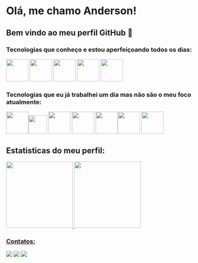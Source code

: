 # Olá, me chamo Anderson! 
## Bem vindo ao meu perfil GitHub 👋

### Tecnologias que conheço e estou aperfeiçoando todos os dias:

<img src="https://cdn.jsdelivr.net/gh/devicons/devicon/icons/python/python-original-wordmark.svg" width="60" height="60" /> <img src="https://cdn.jsdelivr.net/gh/devicons/devicon/icons/oracle/oracle-original.svg" width="60" height="60" /> <img src="https://cdn.jsdelivr.net/gh/devicons/devicon/icons/git/git-plain-wordmark.svg" width="60" height="60"/>   <img src="https://cdn.jsdelivr.net/gh/devicons/devicon/icons/linux/linux-original.svg" width="60" height="60"/> <img src="https://cdn.jsdelivr.net/gh/devicons/devicon/icons/mysql/mysql-original-wordmark.svg" width="60" height="60"/> 
          
 ### Tecnologias que eu já trabalhei um dia mas não são o meu foco atualmente:
<img src="https://cdn.jsdelivr.net/gh/devicons/devicon/icons/css3/css3-plain-wordmark.svg" width="60" height="60"/><img src="https://cdn.jsdelivr.net/gh/devicons/devicon/icons/javascript/javascript-original.svg" width="50" height="50" /> <img src="https://cdn.jsdelivr.net/gh/devicons/devicon/icons/html5/html5-plain-wordmark.svg" width="60" height="60" /> <img src="https://cdn.jsdelivr.net/gh/devicons/devicon/icons/react/react-original-wordmark.svg" width="60" height="60"/> <img src="https://cdn.jsdelivr.net/gh/devicons/devicon/icons/java/java-original-wordmark.svg" width="60" height="60"/><img src="https://cdn.jsdelivr.net/gh/devicons/devicon/icons/bootstrap/bootstrap-original-wordmark.svg" width="60" height="60" />  <img src="https://cdn.jsdelivr.net/gh/devicons/devicon/icons/spring/spring-original-wordmark.svg" width="60" height="60" />       
          




          
          
## Estatisticas do meu perfil:


<div>
<a href="https://github.com/seu-usuário-aqui">
<img height="180em" src="https://github-readme-stats.vercel.app/api/top-langs/?username=AndyinTheNW&layout=compact&langs_count=7&theme=dracula"/>
<img height="180em" src="https://github-readme-stats.vercel.app/api?username=AndyinTheNW&show_icons=true&theme=dracula&include_all_commits=true&count_private=true"/>
</div>

### Contatos:

<div><a href = "mailto:andersonalmeida1008@gmail.com"><img src="https://img.shields.io/badge/Gmail-D14836?style=for-the-badge&logo=gmail&logoColor=white"target="_blank"></a> <a href="https://www.linkedin.com/in/anderson-sd/" target="_blank"><img src="https://img.shields.io/badge/-LinkedIn-%230077B5?style=for-the-badge&logo=linkedin&logoColor=white" target="_blank"></a> <a href="https://instagram.com/andyycode" target="_blank"><img src="https://img.shields.io/badge/-Instagram-%23E4405F?style=for-the-badge&logo=instagram&logoColor=white" target="_blank"></a></div>

